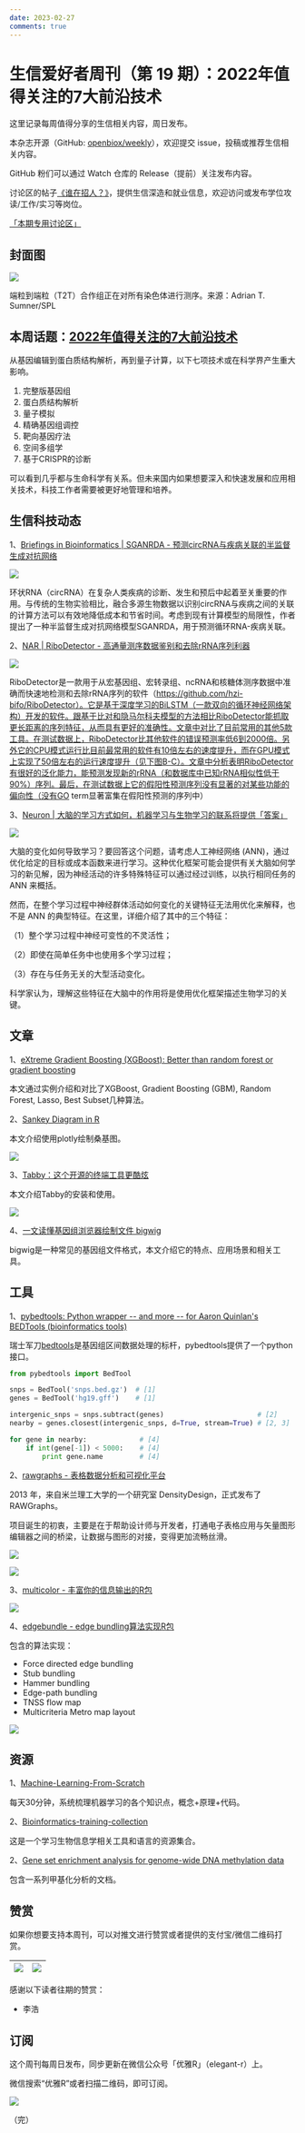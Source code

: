 ```yaml
---
date: 2023-02-27
comments: true
---
```


# 生信爱好者周刊（第 19 期）：2022年值得关注的7大前沿技术

这里记录每周值得分享的生信相关内容，周日发布。

本杂志开源（GitHub: [openbiox/weekly](https://github.com/openbiox/weekly)），欢迎提交 issue，投稿或推荐生信相关内容。

GitHub 粉们可以通过 Watch 仓库的 Release（提前）关注发布内容。

讨论区的帖子[《谁在招人？》](https://github.com/openbiox/weekly/issues/2)，提供生信深造和就业信息，欢迎访问或发布学位攻读/工作/实习等岗位。

[「本期专用讨论区」](https://github.com/openbiox/weekly/issues/480)

## 封面图


![](https://gitee.com/ShixiangWang/ImageCollection/raw/master/2022-2-27/1645929796354-image.png)

端粒到端粒（T2T）合作组正在对所有染色体进行测序。来源：Adrian T. Sumner/SPL


## 本周话题：[2022年值得关注的7大前沿技术](https://mp.weixin.qq.com/s/xdOZv6n2HI4YVWCy9Z_58Q)

从基因编辑到蛋白质结构解析，再到量子计算，以下七项技术或在科学界产生重大影响。

1. 完整版基因组
2. 蛋白质结构解析
3. 量子模拟
4. 精确基因组调控
5. 靶向基因疗法
6. 空间多组学
7. 基于CRISPR的诊断

可以看到几乎都与生命科学有关系。但未来国内如果想要深入和快速发展和应用相关技术，科技工作者需要被更好地管理和培养。

## 生信科技动态

1、[Briefings in Bioinformatics | SGANRDA - 预测circRNA与疾病关联的半监督生成对抗网络](https://mp.weixin.qq.com/s/M--XQgWxzj-WCACNz1-Atw)


![](https://gitee.com/ShixiangWang/ImageCollection/raw/master/2022-2-27/1645930258335-image.png)


环状RNA（circRNA）在复杂人类疾病的诊断、发生和预后中起着至关重要的作用。与传统的生物实验相比，融合多源生物数据以识别circRNA与疾病之间的关联的计算方法可以有效地降低成本和节省时间。考虑到现有计算模型的局限性，作者提出了一种半监督生成对抗网络模型SGANRDA，用于预测循环RNA-疾病关联。

2、[NAR | RiboDetector - 高通量测序数据鉴别和去除rRNA序列利器](https://mp.weixin.qq.com/s/vHdYbXlEGV_DekRQorh9PA)

![](https://gitee.com/ShixiangWang/ImageCollection/raw/master/2022-2-27/1645930404045-image.png)

RiboDetector是一款用于从宏基因组、宏转录组、ncRNA和核糖体测序数据中准确而快速地检测和去除rRNA序列的软件（https://github.com/hzi-bifo/RiboDetector）。它是基于深度学习的BiLSTM（一款双向的循环神经网络架构）开发的软件。跟基于比对和隐马尔科夫模型的方法相比RiboDetector能抓取更长距离的序列特征，从而具有更好的准确性。文章中对比了目前常用的其他5款工具。在测试数据上，RiboDetector比其他软件的错误预测率低6到2000倍。另外它的CPU模式运行比目前最常用的软件有10倍左右的速度提升，而在GPU模式上实现了50倍左右的运行速度提升（见下图B-C）。文章中分析表明RiboDetector有很好的泛化能力，能预测发现新的rRNA（和数据库中已知rRNA相似性低于90%）序列。最后，在测试数据上它的假阳性预测序列没有显著的对某些功能的偏向性（没有GO term显著富集在假阳性预测的序列中）

3、[Neuron | 大脑的学习方式如何，机器学习与生物学习的联系将提供「答案」](https://mp.weixin.qq.com/s/idMNDCz5_AZ01Sp7aHwlHQ)


![](https://gitee.com/ShixiangWang/ImageCollection/raw/master/2022-2-27/1645930537983-image.png)


大脑的变化如何导致学习？要回答这个问题，请考虑人工神经网络 (ANN)，通过优化给定的目标或成本函数来进行学习。这种优化框架可能会提供有关大脑如何学习的新见解，因为神经活动的许多特殊特征可以通过经过训练，以执行相同任务的 ANN 来概括。

然而，在整个学习过程中神经群体活动如何变化的关键特征无法用优化来解释，也不是 ANN 的典型特征。在这里，详细介绍了其中的三个特征：

（1）整个学习过程中神经可变性的不灵活性；

（2）即使在简单任务中也使用多个学习过程；

（3）存在与任务无关的大型活动变化。

科学家认为，理解这些特征在大脑中的作用将是使用优化框架描述生物学习的关键。

## 文章

1、[eXtreme Gradient Boosting (XGBoost): Better than random forest or gradient boosting](https://liuyanguu.github.io/post/2018/07/09/extreme-gradient-boosting-xgboost-better-than-random-forest-or-gradient-boosting/)

本文通过实例介绍和对比了XGBoost, Gradient Boosting (GBM), Random Forest, Lasso, Best Subset几种算法。

2、[Sankey Diagram in R](https://plotly.com/r/sankey-diagram/)

本文介绍使用plotly绘制桑基图。


![](https://gitee.com/ShixiangWang/ImageCollection/raw/master/2022-2-27/1645930862743-image.png)

3、[Tabby：这个开源的终端工具更酷炫](https://mp.weixin.qq.com/s/8DykoYoLAtG9XIPF3dDXzQ)

本文介绍Tabby的安装和使用。


![](https://gitee.com/ShixiangWang/ImageCollection/raw/master/2022-2-27/1645930975380-image.png)

4、[一文读懂基因组浏览器绘制文件 bigwig](https://mp.weixin.qq.com/s/6e-un6dmTi1sMbhL0aPDeQ)

bigwig是一种常见的基因组文件格式，本文介绍它的特点、应用场景和相关工具。


## 工具

1、[pybedtools: Python wrapper -- and more -- for Aaron Quinlan's BEDTools (bioinformatics tools)](https://github.com/daler/pybedtools)

瑞士军刀[bedtools](http://bedtools.readthedocs.org/)是基因组区间数据处理的标杆，pybedtools提供了一个python接口。

```python
from pybedtools import BedTool

snps = BedTool('snps.bed.gz')  # [1]
genes = BedTool('hg19.gff')    # [1]

intergenic_snps = snps.subtract(genes)                       # [2]
nearby = genes.closest(intergenic_snps, d=True, stream=True) # [2, 3]

for gene in nearby:             # [4]
    if int(gene[-1]) < 5000:    # [4]
        print gene.name         # [4]
```

2、[rawgraphs - 表格数据分析和可视化平台](https://mp.weixin.qq.com/s/VSidDGcV8OChE8CHBiiT8g)

2013 年，来自米兰理工大学的一个研究室 DensityDesign，正式发布了 RAWGraphs。

项目诞生的初衷，主要是在于帮助设计师与开发者，打通电子表格应用与矢量图形编辑器之间的桥梁，让数据与图形的对接，变得更加流畅丝滑。

![](https://gitee.com/ShixiangWang/ImageCollection/raw/master/2022-2-27/1645931228005-image.png)


![](https://gitee.com/ShixiangWang/ImageCollection/raw/master/2022-2-27/1645931262823-image.png)

3、[multicolor - 丰富你的信息输出的R包](https://github.com/aedobbyn/multicolor)


![](https://gitee.com/ShixiangWang/ImageCollection/raw/master/2022-2-27/1645931419107-image.png)

4、[edgebundle - edge bundling算法实现R包](https://github.com/schochastics/edgebundle)

包含的算法实现：

- Force directed edge bundling
- Stub bundling
- Hammer bundling
- Edge-path bundling
- TNSS flow map
- Multicriteria Metro map layout



![](https://gitee.com/ShixiangWang/ImageCollection/raw/master/2022-2-27/1645931608469-image.png)


## 资源

1、[Machine-Learning-From-Scratch](https://github.com/Yimeng-Zhang/Machine-Learning-From-Scratch)

每天30分钟，系统梳理机器学习的各个知识点，概念+原理+代码。

2、[Bioinformatics-training-collection](https://github.com/BioinformaNicks/Bioinformatics-training-collection)

这是一个学习生物信息学相关工具和语言的资源集合。

2、[Gene set enrichment analysis for genome-wide DNA methylation data](http://oshlacklab.com/methyl-geneset-testing/)

包含一系列甲基化分析的文档。


## 赞赏

如果你想要支持本周刊，可以对推文进行赞赏或者提供的支付宝/微信二维码打赏。

| ![](https://gitee.com/ShixiangWang/ImageCollection/raw/master/png/202109171440597.jpg) | ![](https://gitee.com/ShixiangWang/ImageCollection/raw/master/png/202109171440452.jpg) |
| ------------------------------------------------------------ | ------------------------------------------------------------ |

感谢以下读者往期的赞赏：

- 李浩

## 订阅

这个周刊每周日发布，同步更新在微信公众号「优雅R」（elegant-r）上。

微信搜索“优雅R”或者扫描二维码，即可订阅。

![](https://gitee.com/ShixiangWang/ImageCollection/raw/master/png/202109101438292.jpg)

（完）

